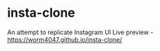 # insta-clone
An attempt to replicate Instagram UI 
Live preview - https://worm4047.github.io/insta-clone/
